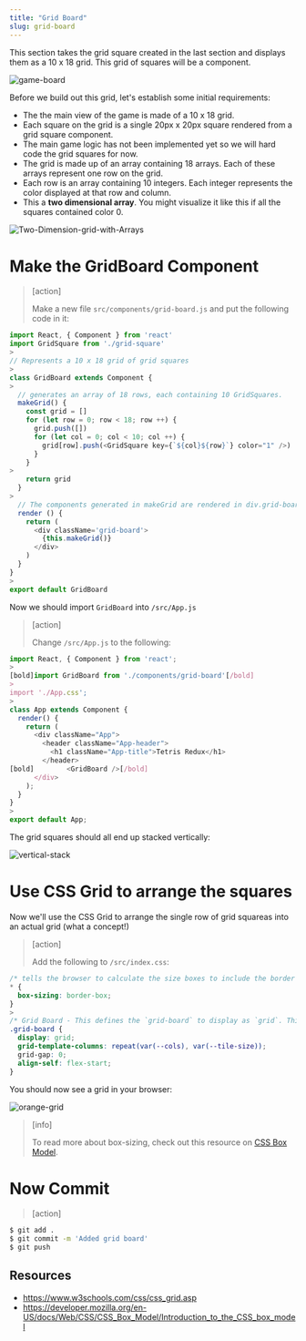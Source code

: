 ```yaml
---
title: "Grid Board"
slug: grid-board
---
```


This section takes the grid square created in the last
section and displays them as a 10 x 18 grid.
This grid of squares will be a component.

![game-board](assets/game-board.png)

Before we build out this grid, let's establish some initial requirements:

- The the main view of the game is made of a 10 x 18 grid.
- Each square on the grid is a single 20px x 20px square rendered from a grid square component.
- The main game logic has not been implemented yet so we will hard code the grid squares for now.
- The grid is made up of an array containing 18 arrays. Each of these arrays represent one row on the grid.
- Each row is an array containing 10 integers. Each integer represents the color displayed at that row and column.
- This a **two dimensional array**. You might visualize it like this
if all the squares contained color 0.

![Two-Dimension-grid-with-Arrays](assets/Two-Dimension-grid-with-Arrays.png)

# Make the GridBoard Component

> [action]
>
> Make a new file `src/components/grid-board.js` and put the following code in it:
>
```js
import React, { Component } from 'react'
import GridSquare from './grid-square'
>
// Represents a 10 x 18 grid of grid squares
>
class GridBoard extends Component {
>
  // generates an array of 18 rows, each containing 10 GridSquares.
  makeGrid() {
    const grid = []
    for (let row = 0; row < 18; row ++) {
      grid.push([])
      for (let col = 0; col < 10; col ++) {
        grid[row].push(<GridSquare key={`${col}${row}`} color="1" />)
      }
    }
>
    return grid
  }
>
  // The components generated in makeGrid are rendered in div.grid-board
  render () {
    return (
      <div className='grid-board'>
        {this.makeGrid()}
      </div>
    )
  }
}
>
export default GridBoard
```

Now we should import `GridBoard` into `/src/App.js`

> [action]
>
> Change `/src/App.js` to the following:
>
```js
import React, { Component } from 'react';
>
[bold]import GridBoard from './components/grid-board'[/bold]
>
import './App.css';
>
class App extends Component {
  render() {
    return (
      <div className="App">
        <header className="App-header">
          <h1 className="App-title">Tetris Redux</h1>
        </header>
[bold]        <GridBoard />[/bold]
      </div>
    );
  }
}
>
export default App;
```

The grid squares should all end up stacked vertically:

![vertical-stack](assets/vertical-stack.png)

# Use CSS Grid to arrange the squares

Now we'll use the CSS Grid to arrange the single row of grid squareas into an actual grid (what a concept!)

> [action]
>
> Add the following to `/src/index.css`:
>
```css
/* tells the browser to calculate the size boxes to include the border width rather than adding the border, which is the default */
* {
  box-sizing: border-box;
}
>
/* Grid Board - This defines the `grid-board` to display as `grid`. This causes the children of this element to arrange on a grid. The number of columns is set by `--cols` var and the width of each column is set by `--tile-size`. These two CSS custom properties are defined in `:root` which allow them to be easily changed.*/
.grid-board {
  display: grid;
  grid-template-columns: repeat(var(--cols), var(--tile-size));
  grid-gap: 0;
  align-self: flex-start;
}
```

You should now see a grid in your browser:

![orange-grid](assets/orange-grid.png)

> [info]
>
> To read more about box-sizing, check out this resource on [CSS Box Model](https://developer.mozilla.org/en-US/docs/Web/CSS/CSS_Box_Model/Introduction_to_the_CSS_box_model).

# Now Commit

>[action]
>
```bash
$ git add .
$ git commit -m 'Added grid board'
$ git push
```

## Resources

- https://www.w3schools.com/css/css_grid.asp
- https://developer.mozilla.org/en-US/docs/Web/CSS/CSS_Box_Model/Introduction_to_the_CSS_box_model
